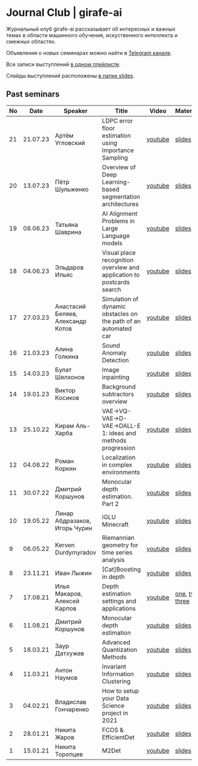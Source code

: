 # Journal Club | girafe-ai

Журнальный клуб girafe-ai рассказывает об интересных и важных темах в области машинного обучения, искуственного интеллекта и смежных областях.

Объявления о новых семинарах можно найти в [Telegram канале](https://t.me/girafe_ai_journal).

Все записи выступлений [в одном плейлисте](https://youtube.com/playlist?list=PLJR10EXrBaAu0yvsFbdXkMyFDuwN0YS97).

Слайды выступлений расположены [в папке slides](slides).

## Past seminars

No | Date | Speaker | Title | Video | Materials
--- | --- | --- | --- | --- | ---
21 | 21.07.23 | Артём Угловский | LDPC error floor estimation using Importance Sampling | [youtube](https://youtu.be/asKJerCpu3k) | [slides](slides/21%20LDPC%20error%20floor%20estimation%20using%20Importance%20Sampling.pdf)
20 | 13.07.23 | Пётр Шульженко | Overview of Deep Learning-based segmentation architectures | [youtube](https://youtu.be/MHTDK3LXLfM) | [slides](slides/20%20Overview%20of%20Deep%20Learning-based%20segmentation%20architectures.pdf)
19 | 08.06.23 | Татьяна Шаврина | AI Alignment Problems in Large Language models | [youtube](https://www.youtube.com/watch?v=CV-6F6Q9nos) | [slides](slides/19%20LLM%20alignment.pdf)
18 | 04.06.23 | Эльдаров Ильяс | Visual place recognition overview and application to postcards search | [youtube](https://youtu.be/FN5Ev2eZVIg) | [slides](slides/18%20Visual%20place%20recognition%20overview%20and%20application%20to%20postcards%20search.pdf)
17 | 27.03.23 | Анастасий Беляев, Александр Котов | Simulation of dynamic obstacles on the path of an automated car | [youtube](https://youtu.be/Dv06-_C8H4k) | [slides](slides/17%20Simulation%20of%20dynamic%20obstacles%20on%20the%20path%20of%20an%20automated%20car.pptx.pdf)
16 | 21.03.23 | Алина Голкина | Sound Anomaly Detection | [youtube](https://youtu.be/8qk6v1RAkc0) | [slides](slides/16%20Sound%20Anomaly%20Detection.pdf)
15 | 14.03.23 | Булат Шелхонов | Image inpainting | [youtube](https://youtu.be/C2CbtH4JhWc) | [slides](slides/15%20Inpainting.pdf)
14 | 19.01.23 | Виктор Косиков | Background subtractors overview | [youtube](https://www.youtube.com/watch?v=YTCrBnzWTjU&list=PLJR10EXrBaAu0yvsFbdXkMyFDuwN0YS97&index=3) | [slides](slides/14%20Background%20subtractors.pdf)
13 | 25.10.22 | Кирам Аль-Харба | VAE->VQ-VAE->D-VAE->DALL-E 1: ideas and methods progression | [youtube](https://www.youtube.com/watch?v=1eK5UQ-Q4iw) | [slides](slides/13%20VAE%20to%20DALL-E.pdf)
12 | 04.08.22 | Роман Коркин | Localization in complex environments | [youtube](https://youtu.be/gv1rPBCOyxE) | [slides](slides/12%20Localization%20in%20complex%20environments.pdf)
11 | 30.07.22 | Дмитрий Коршунов | Monocular depth estimation. Part 2 | [youtube](https://youtu.be/kvt_WJcW6M0) | [slides](slides/11%20Monodepth%20overview.%20Part%202.pdf)
10 | 19.05.22 | Линар Абдразаков, Игорь Чурин | IGLU Minecraft | [youtube](https://youtu.be/TpWSDbgMRkI) | [slides](slides/10%20MIPT%20NeuroAI%20IGLU%20Minecraft%20Silent%20Builder%20Solution.pdf)
9 | 06.05.22 | Kerven Durdymyradov | Riemannian geometry for time series analysis | [youtube](https://youtu.be/3w3_dV8Msbs) | [slides](slides/09%20PyRiemann.pdf)
8 | 23.11.21 | Иван Лыжин | [Cat]Boosting in depth | [youtube](https://youtu.be/s4GWmfB9VTA) | [slides](slides/08%20CatBoosting.pdf)
7 | 17.08.21 | Илья Макаров, Алексей Карпов | Depth estimation settings and applications | [youtube](https://youtu.be/SSyxRx5HfK4) | [one](slides/07%201%20Depth%20Map%20Interpolation%20Makarov.pdf), [two](slides/07%202%20Depth%20Map%20Reconstruction.pdf), [three](slides/07%203%20Self-supervised%20depth%20estimation%20Karpov.pdf)
6 | 11.08.21 | Дмитрий Коршунов | Monocular depth estimation | [youtube](https://youtu.be/-yDiYG2NUTE) | [slides](slides/06%20Monodepth%20overview.pdf)
5 | 18.03.21 | Заур Датхужев | Advanced Quantization Methods | [youtube](https://youtu.be/p5MU8e8ae9Y) | [slides](slides/05%20Advanced%20Quantization%20Methods.pdf)
4 | 11.03.21 | Антон Наумов | Invariant Information Clustering | [youtube](https://youtu.be/48oIHVpsxF4) | [slides](slides/04%20Invariant%20Information%20Clustering.pdf)
3 | 04.02.21 | Владислав Гончаренко | How to setup your Data Science project in 2021 | [youtube](https://youtu.be/jLIAiDMyseQ) | [slides](slides/03%20How%20to%20setup%20your%20Data%20Science%20project%20in%202021.pdf)
2 | 28.01.21 | Никита Жаров | FCOS & EfficientDet | [youtube](https://youtu.be/y8RWgDVi2FE) | [slides](slides/02%20FCOS%20%26%20EfficientDet.pdf)
1 | 15.01.21 | Никита Торопцев | M2Det | [youtube](https://youtu.be/ZRFLBldLfp4) | [slides](slides/01%20M2Det.pdf)
